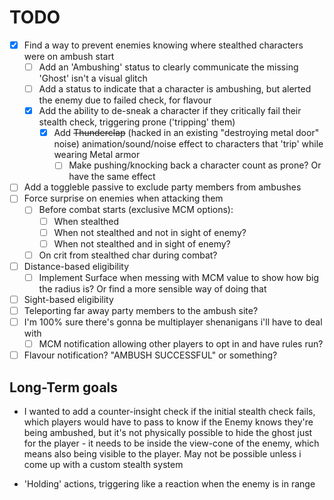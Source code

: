# TODO

- [x] Find a way to prevent enemies knowing where stealthed characters were on ambush start
  - [ ] Add an 'Ambushing' status to clearly communicate the missing 'Ghost' isn't a visual glitch
  - [ ] Add a status to indicate that a character is ambushing, but alerted the enemy due to failed check, for flavour
  - [x] Add the ability to de-sneak a character if they critically fail their stealth check, triggering prone ('tripping' them)
    - [x] Add ~~Thunderclap~~ (hacked in an existing "destroying metal door" noise) animation/sound/noise effect to characters that 'trip' while wearing Metal armor
      - [ ] Make pushing/knocking back a character count as prone? Or have the same effect
- [ ]  Add a toggleble passive to exclude party members from ambushes
- [ ] Force surprise on enemies when attacking them
  - [ ] Before combat starts (exclusive MCM options):
    - [ ] When stealthed
    - [ ] When not stealthed and not in sight of enemy?
    - [ ] When not stealthed and in sight of enemy?
  - [ ] On crit from stealthed char during combat?
- [ ] Distance-based eligibility
  - [ ] Implement Surface when messing with MCM value to show how big the radius is? Or find a more sensible way of doing that
- [ ] Sight-based eligibility
- [ ] Teleporting far away party members to the ambush site?
- [ ] I'm 100% sure there's gonna be multiplayer shenanigans i'll have to deal with
  - [ ] MCM notification allowing other players to opt in and have rules run?
- [ ] Flavour notification? "AMBUSH SUCCESSFUL" or something?

## Long-Term goals

- I wanted to add a counter-insight check if the initial stealth check fails, which players would have to pass to know if the Enemy knows they're being ambushed,
but it's not physically possible to hide the ghost just for the player - it needs to be inside the view-cone of the enemy, which means also being visible to the player.
May not be possible unless i come up with a custom stealth system

- 'Holding' actions, triggering like a reaction when the enemy is in range
